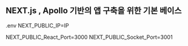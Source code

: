 
## NEXT.js , Apollo 기반의 앱 구축을 위한 기본 베이스


.env
NEXT_PUBLIC_IP=IP

NEXT_PUBLIC_React_Port=3000
NEXT_PUBLIC_Socket_Port=3001


